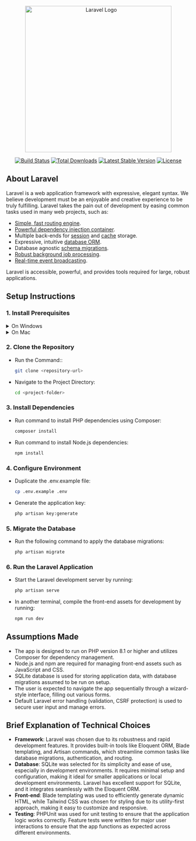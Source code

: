<p align="center"><a href="https://laravel.com" target="_blank"><img src="https://raw.githubusercontent.com/laravel/art/master/logo-lockup/5%20SVG/2%20CMYK/1%20Full%20Color/laravel-logolockup-cmyk-red.svg" width="400" alt="Laravel Logo"></a></p>

<p align="center">
<a href="https://github.com/laravel/framework/actions"><img src="https://github.com/laravel/framework/workflows/tests/badge.svg" alt="Build Status"></a>
<a href="https://packagist.org/packages/laravel/framework"><img src="https://img.shields.io/packagist/dt/laravel/framework" alt="Total Downloads"></a>
<a href="https://packagist.org/packages/laravel/framework"><img src="https://img.shields.io/packagist/v/laravel/framework" alt="Latest Stable Version"></a>
<a href="https://packagist.org/packages/laravel/framework"><img src="https://img.shields.io/packagist/l/laravel/framework" alt="License"></a>
</p>

## About Laravel

Laravel is a web application framework with expressive, elegant syntax. We believe development must be an enjoyable and creative experience to be truly fulfilling. Laravel takes the pain out of development by easing common tasks used in many web projects, such as:

-   [Simple, fast routing engine](https://laravel.com/docs/routing).
-   [Powerful dependency injection container](https://laravel.com/docs/container).
-   Multiple back-ends for [session](https://laravel.com/docs/session) and [cache](https://laravel.com/docs/cache) storage.
-   Expressive, intuitive [database ORM](https://laravel.com/docs/eloquent).
-   Database agnostic [schema migrations](https://laravel.com/docs/migrations).
-   [Robust background job processing](https://laravel.com/docs/queues).
-   [Real-time event broadcasting](https://laravel.com/docs/broadcasting).

Laravel is accessible, powerful, and provides tools required for large, robust applications.

## Setup Instructions

### 1. Install Prerequisites

<details>
<summary>On Windows</summary>

#### 1. Install PHP

##### Download PHP:

-   Visit the [official PHP website](https://www.php.net/).
-   Download the latest thread-safe version of PHP.

##### Extract PHP:

-   Extract the downloaded ZIP file to a directory, e.g., `C:\php`.

##### Add PHP to System Path:

-   Open **Control Panel** > **System** > **Advanced System Settings** > **Environment Variables**.
-   Under **System variables**, find the `Path` variable, select it, and click **Edit**.
-   Add the path to the PHP folder (e.g., `C:\php`).

##### Verify Installation:

-   Open **Command Prompt** or **PowerShell** and run:
    ```bash
    php -v
    ```

#### 2. Install Composer

##### Download Composer Installer:

-   Visit the [Composer download page](https://getcomposer.org/download/).
-   Click on **Composer-Setup.exe** to download the installer.

##### Run the Installer:

-   Launch the downloaded `Composer-Setup.exe`.
-   During the installation:
    -   Select the path to `php.exe` (e.g., `C:\php\php.exe`).
    -   Ensure the option **Add Composer to PATH** is selected.

##### Verify Installation:

-   Open **Command Prompt** or **PowerShell** and run:
    ```bash
    composer -v
    ```

#### 3. Install Node.js

##### Download Node.js:

-   Visit the [Node.js official website](https://nodejs.org/en).
-   Download and install the LTS version.

##### Verify Installation:

-   Open **Command Prompt** or **PowerShell** and run:
    ```bash
    node -v
    npm -v
    ```

</details>

<details>
<summary>On Mac</summary>

#### 1. Install PHP

##### Install Homebrew (if not already installed):

-   Open the Terminal and run:
    ```bash
    /bin/bash -c "$(curl -fsSL https://raw.githubusercontent.com/Homebrew/install/HEAD/install.sh)"
    ```

##### Install PHP:

-   Run the following command:
    ```bash
    brew install php
    ```

##### Verify installation:

-   Check the installed PHP version:
    ```bash
    php -v
    ```
-   If PHP is not linked correctly, run:
    ```bash
    brew link php
    ```

#### 2. Install Composer

##### Install Composer Globally:

-   Open the Terminal and run the following commands:
    -   Step 1: Download the Composer installer:
        ```bash
        curl -sS https://getcomposer.org/installer | php
        ```
    -   Step 2: Move the Composer binary to a global location:
        ```bash
        sudo mv composer.phar /usr/local/bin/composer
        ```

##### Verify Installation:

-   Open **Command Prompt** or **PowerShell** and run:
    ```bash
    composer -v
    ```

#### 3. Install Node.js

-   Install Node.js with Homebrew:
    ```bash
    brew install node
    ```

##### Verify installation:

-   Check the installed version:
    ```bash
    node -v
    npm -v
    ```

</details>

### 2. Clone the Repository

-   Run the Command::

    ```bash
    git clone <repository-url>
    ```

-   Navigate to the Project Directory:
    ```bash
    cd <project-folder>
    ```

### 3. Install Dependencies

-   Run command to install PHP dependencies using Composer:

    ```bash
    composer install
    ```

-   Run command to install Node.js dependencies:
    ```bash
    npm install
    ```

### 4. Configure Environment

-   Duplicate the .env.example file:
    ```bash
    cp .env.example .env
    ```
-   Generate the application key:
    ```bash
    php artisan key:generate
    ```

### 5. Migrate the Database

-   Run the following command to apply the database migrations:
    ```bash
    php artisan migrate
    ```

### 6. Run the Laravel Application

-   Start the Laravel development server by running:

    ```bash
    php artisan serve
    ```

-   In another terminal, compile the front-end assets for development by running:
    ```bash
    npm run dev
    ```

## Assumptions Made

-   The app is designed to run on PHP version 8.1 or higher and utilizes Composer for dependency management.
-   Node.js and npm are required for managing front-end assets such as JavaScript and CSS.
-   SQLite database is used for storing application data, with database migrations assumed to be run on setup.
-   The user is expected to navigate the app sequentially through a wizard-style interface, filling out various forms.
-   Default Laravel error handling (validation, CSRF protection) is used to secure user input and manage errors.

## Brief Explanation of Technical Choices

-   **Framework**: Laravel was chosen due to its robustness and rapid development features. It provides built-in tools like Eloquent ORM, Blade templating, and Artisan commands, which streamline common tasks like database migrations, authentication, and routing.
-   **Database**: SQLite was selected for its simplicity and ease of use, especially in development environments. It requires minimal setup and configuration, making it ideal for smaller applications or local development environments. Laravel has excellent support for SQLite, and it integrates seamlessly with the Eloquent ORM.
-   **Front-end**: Blade templating was used to efficiently generate dynamic HTML, while Tailwind CSS was chosen for styling due to its utility-first approach, making it easy to customize and responsive.
-   **Testing**: PHPUnit was used for unit testing to ensure that the application logic works correctly. Feature tests were written for major user interactions to ensure that the app functions as expected across different environments.
